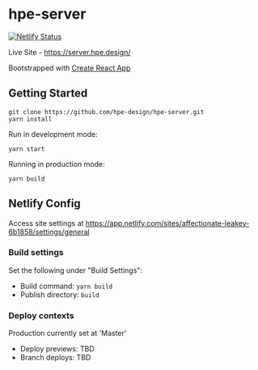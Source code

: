 # hpe-server
[![Netlify Status](https://api.netlify.com/api/v1/badges/9b150011-1acd-47e3-8a8d-b6d4ea3e51bd/deploy-status)](https://app.netlify.com/sites/affectionate-leakey-6b1858/deploys)

Live Site - https://server.hpe.design/

Bootstrapped with [Create React App](https://create-react-app.dev/)

## Getting Started
```
git clone https://github.com/hpe-design/hpe-server.git
yarn install
```

Run in development mode:
```
yarn start
```

Running in production mode:
```
yarn build
```

## Netlify Config
Access site settings at https://app.netlify.com/sites/affectionate-leakey-6b1858/settings/general

### Build settings
Set the following under "Build Settings":
- Build command: `yarn build`
- Publish directory: `build`

### Deploy contexts
Production currently set at 'Master'
- Deploy previews: TBD
- Branch deploys: TBD

